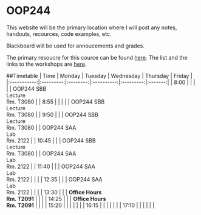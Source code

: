 # OOP244

This website will be the primary location where I will post any notes, handouts, recources, code examples, etc. 

Blackboard will be used for annoucements and grades.

The primary resoucre for this cource can be found [here](https://cs.senecac.on.ca/~oop244/pages/timeline.html).
The list and the links to the workshops are [here](https://cs.senecac.on.ca/~oop244/dynamic/workshops/index.html).

##Timetable
| Time        | Monday    | Tuesday  | Wednesday  | Thursday  | Friday  |
|:-----------:|:---------:|:--------:|:----------:|:---------:|:-------:|
| 8:00        |           |          |            |           | OOP244 SBB </br> Lecture </br> Rm. T3080   |
| 8:55        |           |          |            |           | OOP244 SBB </br> Lecture </br> Rm. T3080   |
| 9:50        |           |          | OOP244 SBB </br> Lecture </br> Rm. T3080   |           | OOP244 SAA </br> Lab </br> Rm. 2122   |
| 10:45       |           |          | OOP244 SBB </br> Lecture </br> Rm. T3080   |           | OOP244 SAA </br> Lab </br> Rm. 2122   |
| 11:40       |           |          | OOP244 SAA </br> Lab </br> Rm. 2122   |           |         |
| 12:35       |           |          | OOP244 SAA </br> Lab </br> Rm. 2122   |           |         |
| 13:30       |           |          | **Office Hours** </br> **Rm. T2091**        |           |         |
| 14:25       |           |          | **Office Hours** </br> **Rm. T2091**        |           |         |
| 15:20       |           |          |            |           |         |
| 16:15       |           |          |            |           |         |
| 17:10       |           |          |            |           |         |
